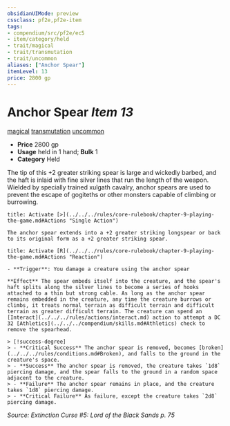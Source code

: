```yaml
---
obsidianUIMode: preview
cssclass: pf2e,pf2e-item
tags:
- compendium/src/pf2e/ec5
- item/category/held
- trait/magical
- trait/transmutation
- trait/uncommon
aliases: ["Anchor Spear"]
itemLevel: 13
price: 2800 gp
---
```

# Anchor Spear *Item 13*  
[magical](../../../rules/traits/magical.md)  [transmutation](../../../rules/traits/transmutation.md)  [uncommon](../../../rules/traits/uncommon.md)  

- **Price** 2800 gp
- **Usage** held in 1 hand; **Bulk** 1
- **Category** Held

The tip of this +2 greater striking spear is large and wickedly barbed, and the haft is inlaid with fine silver lines that run the length of the weapon. Wielded by specially trained xulgath cavalry, anchor spears are used to prevent the escape of gogiteths or other monsters capable of climbing or burrowing.

```ad-embed-ability
title: Activate [>](../../../rules/core-rulebook/chapter-9-playing-the-game.md#Actions "Single Action")

The anchor spear extends into a +2 greater striking longspear or back to its original form as a +2 greater striking spear.
```

```ad-embed-ability
title: Activate [R](../../../rules/core-rulebook/chapter-9-playing-the-game.md#Actions "Reaction")

- **Trigger**: You damage a creature using the anchor spear

**Effect** The spear embeds itself into the creature, and the spear's haft splits along the silver lines to become a series of hooks attached to a thin but strong cable. As long as the anchor spear remains embedded in the creature, any time the creature burrows or climbs, it treats normal terrain as difficult terrain and difficult terrain as greater difficult terrain. The creature can spend an [Interact](../../../rules/actions/interact.md) action to attempt a DC 32 [Athletics](../../../compendium/skills.md#Athletics) check to remove the spearhead.

> [!success-degree] 
> - **Critical Success** The anchor spear is removed, becomes [broken](../../../rules/conditions.md#Broken), and falls to the ground in the creature's space.
> - **Success** The anchor spear is removed, the creature takes `1d8` piercing damage, and the spear falls to the ground in a random space adjacent to the creature.
> - **Failure** The anchor spear remains in place, and the creature takes `1d8` piercing damage.
> - **Critical Failure** As failure, except the creature takes `2d8` piercing damage.
```

*Source: Extinction Curse #5: Lord of the Black Sands p. 75*

